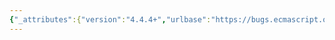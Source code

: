 ```yaml
---
{"_attributes":{"version":"4.4.4+","urlbase":"https://bugs.ecmascript.org/","maintainer":"dherman@mozilla.com"},"bug":{"bug_id":1732,"creation_ts":"2013-08-06 10:48:00 -0700","short_desc":"Throw when Map, Set, WeakMap, WeakSet are called without new","delta_ts":"2013-08-16 13:46:36 -0700","product":"Draft for 6th Edition","component":"technical issue","version":"Rev 16: July 15, 2013 Draft","rep_platform":"All","op_sys":"All","bug_status":"RESOLVED","resolution":"FIXED","priority":"Normal","bug_severity":"enhancement","everconfirmed":true,"reporter":{"uid":"waldron.rick","name":"Rick Waldron"},"assigned_to":{"uid":"allen","name":"Allen Wirfs-Brock"},"cc":"waldron.rick","long_desc":[{"commentid":4776,"comment_count":0,"who":{"uid":"waldron.rick","name":"Rick Waldron"},"bug_when":"2013-08-06 10:48:36 -0700","thetext":"Per agenda item: https://github.com/rwldrn/tc39-notes/blob/master/es6/2013-07/july-25.md#anti-pattern-to-call-a-constructor-without-new\n\nResolution: https://github.com/rwldrn/tc39-notes/blob/master/es6/2013-07/july-25.md#consensusresolution-6\n\n- Throw when Map, Set, WeakMap, WeakSet are called without new"},{"commentid":4941,"comment_count":1,"who":{"uid":"allen","name":"Allen Wirfs-Brock"},"bug_when":"2013-08-16 13:24:53 -0700","thetext":"this change was actually made in rev13"},{"commentid":4948,"comment_count":2,"who":{"uid":"waldron.rick","name":"Rick Waldron"},"bug_when":"2013-08-16 13:46:36 -0700","thetext":"Yes and I'm sorry that I refiled. I was just going down a list and entering all of the actionable resolutions. Next time I'll be sure to double check (this was actually mentioned in the discussion I believe)"}]}}
---
```

